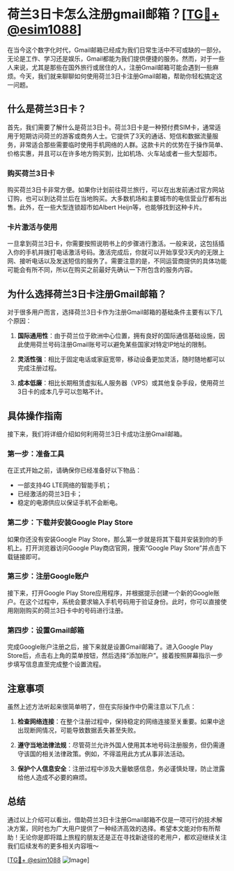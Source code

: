 # 荷兰3日卡怎么注册gmail邮箱？[[TG💪+ @esim1088](https://t.me/s/esim1088)]

在当今这个数字化时代，Gmail邮箱已经成为我们日常生活中不可或缺的一部分。无论是工作、学习还是娱乐，Gmail都能为我们提供便捷的服务。然而，对于一些人来说，尤其是那些在国外旅行或居住的人，注册Gmail邮箱可能会遇到一些麻烦。今天，我们就来聊聊如何使用荷兰3日卡注册Gmail邮箱，帮助你轻松搞定这一问题。

## 什么是荷兰3日卡？

首先，我们需要了解什么是荷兰3日卡。荷兰3日卡是一种预付费SIM卡，通常适用于短期访问荷兰的游客或商务人士。它提供了3天的通话、短信和数据流量服务，非常适合那些需要临时使用手机网络的人群。这款卡片的优势在于操作简单、价格实惠，并且可以在许多地方购买到，比如机场、火车站或者一些大型超市。

### 购买荷兰3日卡

购买荷兰3日卡非常方便。如果你计划前往荷兰旅行，可以在出发前通过官方网站订购，也可以到达荷兰后在当地购买。大多数机场和主要城市的电信营业厅都有出售。此外，在一些大型连锁超市如Albert Heijn等，也能够找到这种卡片。

### 卡片激活与使用

一旦拿到荷兰3日卡，你需要按照说明书上的步骤进行激活。一般来说，这包括插入你的手机并拨打电话激活号码。激活完成后，你就可以开始享受3天内的无限上网、接听电话以及发送短信的服务了。需要注意的是，不同运营商提供的具体功能可能会有所不同，所以在购买之前最好先确认一下所包含的服务内容。

## 为什么选择荷兰3日卡注册Gmail邮箱？

对于很多用户而言，选择荷兰3日卡作为注册Gmail邮箱的基础条件主要有以下几个原因：

1. **国际通用性**：由于荷兰位于欧洲中心位置，拥有良好的国际通信基础设施，因此使用荷兰号码注册Gmail账号可以避免某些国家对特定IP地址的限制。
   
2. **灵活性强**：相比于固定电话或家庭宽带，移动设备更加灵活，随时随地都可以完成注册过程。

3. **成本低廉**：相比长期租赁虚拟私人服务器（VPS）或其他复杂手段，使用荷兰3日卡的成本几乎可以忽略不计。

## 具体操作指南

接下来，我们将详细介绍如何利用荷兰3日卡成功注册Gmail邮箱。

### 第一步：准备工具

在正式开始之前，请确保你已经准备好以下物品：
- 一部支持4G LTE网络的智能手机；
- 已经激活的荷兰3日卡；
- 稳定的电源供应以保证手机不会断电。

### 第二步：下载并安装Google Play Store

如果你还没有安装Google Play Store，那么第一步就是将其下载并安装到你的手机上。打开浏览器访问Google Play商店官网，搜索“Google Play Store”并点击下载链接即可。

### 第三步：注册Google账户

接下来，打开Google Play Store应用程序，并根据提示创建一个新的Google账户。在这个过程中，系统会要求输入手机号码用于验证身份。此时，你可以直接使用刚刚购买的荷兰3日卡中的号码进行注册。

### 第四步：设置Gmail邮箱

完成Google账户注册之后，接下来就是设置Gmail邮箱了。进入Google Play Store后，点击右上角的菜单按钮，然后选择“添加账户”。接着按照屏幕指示一步步填写信息直至完成整个设置流程。

## 注意事项

虽然上述方法听起来很简单明了，但在实际操作中仍需注意以下几点：

1. **检查网络连接**：在整个注册过程中，保持稳定的网络连接至关重要。如果中途出现断网情况，可能导致数据丢失甚至失败。

2. **遵守当地法律法规**：尽管荷兰允许外国人使用其本地号码注册服务，但仍需遵守该国的相关法律政策。例如，不得滥用此方式从事非法活动。

3. **保护个人信息安全**：注册过程中涉及大量敏感信息，务必谨慎处理，防止泄露给他人造成不必要的麻烦。

## 总结

通过以上介绍可以看出，借助荷兰3日卡注册Gmail邮箱不仅是一项可行的技术解决方案，同时也为广大用户提供了一种经济高效的选择。希望本文能对你有所帮助！无论你是即将踏上旅程的朋友还是正在寻找新途径的老用户，都欢迎继续关注我们后续发布的更多相关内容哦～

[[TG💪+ @esim1088](https://t.me/s/esim1088) ![Image](https://i.postimg.cc/4NQfJmqS/Snipaste-2025-05-13-00-14-12.png)]
